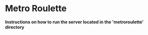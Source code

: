 # Metro Roulette

**Instructions on how to run the server located in the 'metroroulette' directory**